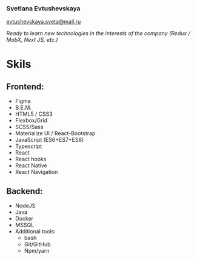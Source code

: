 ### Svetlana Evtushevskaya

[evtushevskaya.sveta@mail.ru](адрес "email")

_Ready to learn new technologies in the interests of the company (Redux / MobX, Next JS, etc.)_

# Skils

## Frontend:

- Figma
- B.E.M.
- HTML5 / CSS3
- Flexbox/Grid
- SCSS/Sass
- Materialize UI / React-Bootstrap
- JavaScript (ES6+ES7+ES8)
- Typescript
- React
- React hooks
- React Native
- React Navigation

## Backend:

- NodeJS
- Java
- Docker
- MSSQL
- Additional tools:
  - bash
  - Git/GitHub
  - Npm/yarn
